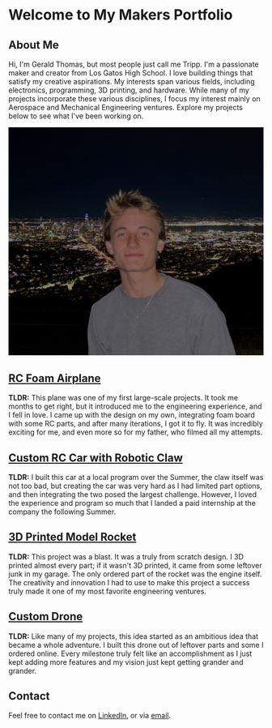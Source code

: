 # Welcome to My Makers Portfolio

## About Me
Hi, I'm Gerald Thomas, but most people just call me Tripp. I'm a passionate maker and creator from Los Gatos High School. I love building things that satisfy my creative aspirations. My interests span various fields, including electronics, programming, 3D printing, and hardware. While many of my projects incorporate these various disciplines, I focus my interest mainly on Aerospace and Mechanical Engineering ventures. Explore my projects below to see what I've been working on.

![Profile Picture](./images/CoverPhoto.png)


## [RC Foam Airplane](./plane.md)
**TLDR:** This plane was one of my first large-scale projects. It took me months to get right, but it introduced me to the engineering experience, and I fell in love. I came up with the design on my own, integrating foam board with some RC parts, and after many iterations, I got it to fly. It was incredibly exciting for me, and even more so for my father, who filmed all my attempts. 

## [Custom RC Car with Robotic Claw](./car.md)
**TLDR:** I built this car at a local program over the Summer, the claw itself was not too bad, but creating the car was very hard as I had limited part options, and then integrating the two posed the largest challenge. However, I loved the experience and program so much that I landed a paid internship at the company the following Summer. 

## [3D Printed Model Rocket](./rocket.md)
**TLDR:** This project was a blast. It was a truly from scratch design. I 3D printed almost every part; if it wasn't 3D printed, it came from some leftover junk in my garage. The only ordered part of the rocket was the engine itself. The creativity and innovation I had to use to make this project a success truly made it one of my most favorite engineering ventures.

## [Custom Drone](./drone.md)
**TLDR:** Like many of my projects, this idea started as an ambitious idea that became a whole adventure. I built this drone out of leftover parts and some I ordered online. Every milestone truly felt like an accomplishment as I just kept adding more features and my vision just kept getting grander and grander. 


## Contact
Feel free to contact me on [LinkedIn](your_linkedin_profile), or via [email](mailto:geraldrtripp@gmail.com).


